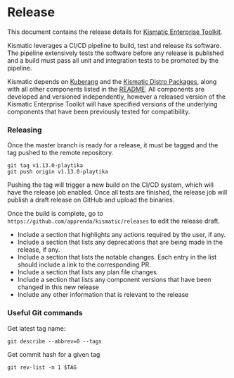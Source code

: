 # Release

This document contains the release details for [Kismatic Enterprise Toolkit](https://github.com/apprenda/kismatic).

Kismatic leverages a CI/CD pipeline to build, test and release its software. The pipeline extensively tests the software before any release is published and a build must pass all unit and integration tests to be promoted by the pipeline.

Kismatic depends on [Kuberang](https://github.com/apprenda/kuberang) and the [Kismatic Distro Packages](https://github.com/apprenda/kismatic-distro-packages), along with all other components listed in the [README](https://github.com/apprenda/kismatic).
All components are developed and versioned independently, however a released version of the Kismatic Enterprise Toolkit will have specified versions of the underlying components that have been previously tested for compatibility.   

### Releasing
Once the master branch is ready for a release, it must be tagged and the tag pushed
to the remote repository.
```
git tag v1.13.0-playtika
git push origin v1.13.0-playtika
```

Pushing the tag will trigger a new build on the CI/CD system, which will have the
release job enabled. Once all tests are finished, the release job will publish a draft
release on GitHub and upload the binaries.

Once the build is complete, go to `https://github.com/apprenda/kismatic/releases`
to edit the release draft. 
* Include a section that highlights any actions required by the user, if any.
* Include a section that lists any deprecations that are being made in the release, if any.
* Include a section that lists the notable changes. Each entry in the list should 
include a link to the corresponding PR.
* Include a section that lists any plan file changes.
* Include a section that lists any component versions that have been changed in this new release
* Include any other information that is relevant to the release

### Useful Git commands
Get latest tag name:
```
git describe --abbrev=0 --tags
```

Get commit hash for a given tag
```
git rev-list -n 1 $TAG
```
